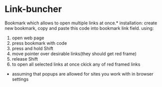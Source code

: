 # Link-buncher
Bookmark which allows to open multiple links at once.*
installation: create new bookmark, copy and paste this code into bookmark link field.
using:
1. open web page
2. press bookmark with code
3. press and hold Shift
4. move pointer over desirable links(they should get red frame)
5. release Shift
6. to open all selected links at once ckick any of red framed links

* assuming that popups are allowed for sites you work with in browser settings
